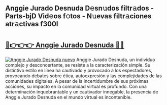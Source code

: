 ## Anggie Jurado Desnuda D𝚎sn𝚞dos filtr𝚊dos - Parts-bjD Vid𝚎os f𝚘tos - N𝚞evas filtr𝚊ciones atr𝚊ctivas f300l

# <h2><a href="http://mbd6hv.tromn.icu/?c=Anggie+Jurado+Desnuda">🔗👉👉👉 Anggie Jurado Desnuda 🔗🔗</a></h2>

[![Anggie Jurado Desnuda nuevo](https://i.imgur.com/pEAQMta.gif)](http://mbd6hv.tromn.icu/?c=Anggie+Jurado+Desnuda)
Anggie Jurado Desnuda, un individuo complejo y desconcertante, se resiste a la caracterización simple. Su distintivo estilo en línea ha cautivado y provocado a los espectadores, provocando debates sobre ética, autoexpresión y las complejidades de las comunidades digitales. A pesar de la incertidumbre de sus próximas acciones, su impacto en la comunidad virtual es profundo. Con una determinación inquebrantable y un cautivador innegable, la presencia de Anggie Jurado Desnuda en el mundo virtual es incontenible.
